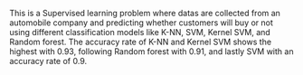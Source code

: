 This is a Supervised learning problem where datas are collected from an automobile company and predicting whether customers will buy or not using different classification models like K-NN, SVM, Kernel SVM, and Random forest.
The accuracy rate of K-NN and Kernel SVM shows the highest with 0.93, following Random forest with 0.91, and lastly SVM with an accuracy rate of 0.9.


